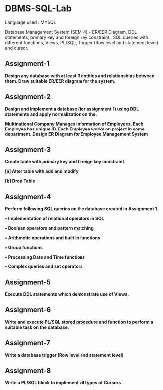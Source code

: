 # DBMS-SQL-Lab
Language used : MYSQL

Database Management System (SEM-4) - ER/EER Diagram, DDL statements, primary key and foreign key constraint., SQL queries with different functions, Views, PL/SQL,  Trigger (Row level and statement level) and cursor. 


## Assignment-1
**Design any database with at least 3 entities and relationships between them. Draw suitable ER/EER diagram for the system.**

## Assignment-2
**Design and implement a database (for assignment 1) using DDL statements and apply normalization on the.**

**Multinational Company Manages information of Employees. Each Employee has unique ID. Each Employee works on project in some department. 
Design ER Diagram for Employee Management System**

## Assignment-3
**Create table with primary key and foreign key constraint.**

**[a] Alter table with add and modify**

**[b] Drop Table**

## Assignment-4
**Perform following SQL queries on the database created in Assignment 1.**

**• Implementation of relational operators in SQL**

**• Boolean operators and pattern matching**

**• Arithmetic operations and built in functions**

**• Group functions**

**• Processing Date and Time functions**

**• Complex queries and set operators**

## Assignment-5
**Execute DDL statements which demonstrate use of Views.**

## Assignment-6
**Write and execute PL/SQL stored procedure and function to perform a suitable task on the database.**

## Assignment-7
**Write a database trigger (Row level and statement level)**

## Assignment-8
**Write a PL/SQL block to implement all types of Cursors**
